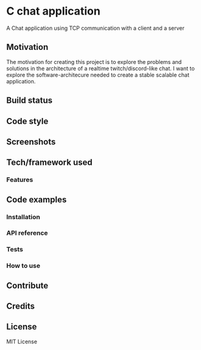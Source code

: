# C chat application

A Chat application using TCP communication with a client and a server

## Motivation

The motivation for creating this project is to explore the problems and 
solutions in the architecture of a realtime twitch/discord-like chat. I want to 
explore the software-architecure needed to create a stable scalable chat
application.

## Build status

## Code style

## Screenshots

## Tech/framework used

### Features

## Code examples

### Installation

### API reference

### Tests

### How to use

## Contribute

## Credits

## License

MIT License
